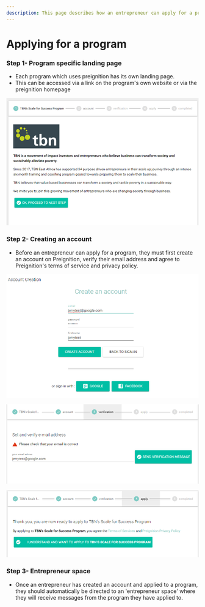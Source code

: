 ```yaml
---
description: This page describes how an entrepreneur can apply for a program.
---
```


# Applying for a program

### Step 1- Program specific landing page

* Each program which uses preignition has its own landing page.
* This can be accessed via a link on the program's own website or via the preignition homepage

![Example of the landing page for TBN Kenya](../.gitbook/assets/image%20%2850%29.png)

### Step 2- Creating an account

* Before an entrepreneur can apply for a program, they must first create an account on Preignition, verify their email address and agree to Preignition's terms of service and privacy policy.

![creating an account](../.gitbook/assets/image%20%2810%29.png)

  


![Verifying the email address](../.gitbook/assets/image%20%2896%29.png)

![Applying to a program and agreeing to Terms of Service and Privacy Policy](../.gitbook/assets/image%20%28105%29.png)

### Step 3-  Entrepreneur space

* Once an entrepreneur has created an account and applied to a program, they should automatically be directed to an 'entrepreneur space' where they will receive messages from the program they have applied to.

